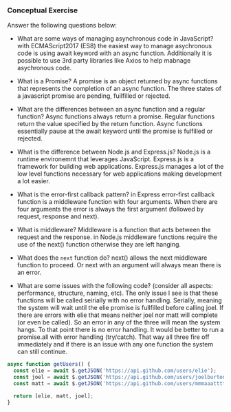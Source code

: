 ### Conceptual Exercise

Answer the following questions below:

- What are some ways of managing asynchronous code in JavaScript?
with ECMAScript2017 (ES8) the easiest way to manage asychronous code is using await keyword with an async function.  Additionally it is possible to use 3rd party libraries like Axios to help mabnage asychronous code. 

- What is a Promise?
A promise is an object returned by async functions that represents the completion of an async function.  The three states of a javascript promise are pending, fuilfilled or rejected. 

- What are the differences between an async function and a regular function? Async functions always return a promise.  Regular functions return the value specified by the return function. Async functions essentially pause at the await keyword until the promise is fulfilled or rejected. 

- What is the difference between Node.js and Express.js? Node.js is a runtime environemnt that leverages JavaScript.  Express.js is a framework for building web applications. Express.js manages a lot of the low level functions necessary for web applications making development a lot easier. 

- What is the error-first callback pattern?  in Express error-first callback function is a middleware function with four arguments.  When there are four arguments the error is always the first argument (followed by request, response and next). 

- What is middleware? Middleware is a function that acts between the request and the response.  in Node.js middleware functions require the use of the next() function otherwise they are left hanging. 

- What does the `next` function do? next() allows the next middleware function to proceed.  Or next with an argument will always mean there is an error. 

- What are some issues with the following code? (consider all aspects: performance, structure, naming, etc).  The only issue I see is that these functions will be called seirially with no error handling.  Serially, meaning the system will wait until the elie promise is fullfilled before calling joel.  If there are errors with elie that means neither joel nor matt will complete (or even be called).  So an error in any of the three will mean the system hangs. To that point there is no error handling.  It would be better to run a promise.all with error handling (try/catch).  That way all three fire off immediately and if there is an issue with any one function the system can still continue. 

```js
async function getUsers() {
  const elie = await $.getJSON('https://api.github.com/users/elie');
  const joel = await $.getJSON('https://api.github.com/users/joelburton');
  const matt = await $.getJSON('https://api.github.com/users/mmmaaatttttt');

  return [elie, matt, joel];
}
```
